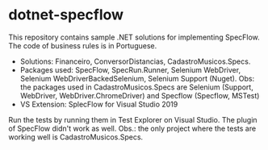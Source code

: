 # dotnet-specflow
This repository contains sample .NET solutions for implementing SpecFlow. The code of business rules is in Portuguese.

- Solutions: Financeiro, ConversorDistancias, CadastroMusicos.Specs.
- Packages used: SpecFlow, SpecRun.Runner, Selenium WebDriver, Selenium WebDriverBackedSelenium, Selenium Support (Nuget). Obs: the packages used in CadastroMusicos.Specs are Selenium (Support, WebDriver, WebDriver.ChromeDriver) and Specflow (Specflow, MSTest)
- VS Extension: SplecFlow for Visual Studio 2019

Run the tests by running them in Test Explorer on Visual Studio. The plugin of SpecFlow didn't work as well. Obs.: the only project where the tests are working well is CadastroMusicos.Specs.
